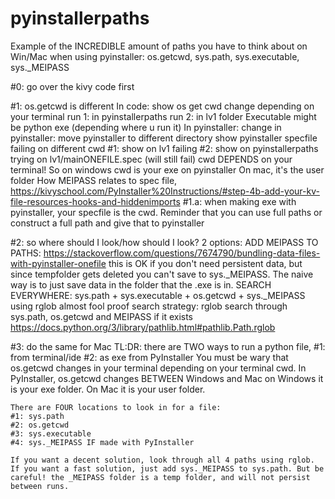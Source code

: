 # pyinstallerpaths
Example of the INCREDIBLE amount of paths you have to think about on Win/Mac when using pyinstaller: os.getcwd, sys.path, sys.executable, sys._MEIPASS

#0: go over the kivy code first

#1: os.getcwd is different
	In code: show os get cwd change depending on your terminal
        run 1: in pyinstallerpaths
        run 2: in lv1 folder
	Executable might be python exe (depending where u run it)
	In pyinstaller: 
		change in pyinstaller: move pyinstaller to different directory
		show pyinstaller specfile failing on different cwd
			#1: show on lv1 failing
			#2: show on pyinstallerpaths trying on lv1/mainONEFILE.spec (will still fail)
		cwd DEPENDS on your terminal!
		So on windows cwd is your exe on pyinstaller
		On mac, it's the user folder
		How MEIPASS relates to spec file, https://kivyschool.com/PyInstaller%20Instructions/#step-4b-add-your-kv-file-resources-hooks-and-hiddenimports
#1.a: when making exe with pyinstaller, your specfile is the cwd. Reminder that you can use full paths or construct a full path and give that to pyinstaller 
   
#2: so where should I look/how should I look?
2 options:
	ADD MEIPASS TO PATHS:
		https://stackoverflow.com/questions/7674790/bundling-data-files-with-pyinstaller-onefile
		this is OK if you don't need persistent data, but since tempfolder gets deleted you can't save to sys._MEIPASS. The naive way is to just save data in the folder that the .exe is in.
	SEARCH EVERYWHERE:
	sys.path + sys.executable + os.getcwd + sys._MEIPASS using rglob
		almost fool proof search strategy: 
		rglob search through sys.path, os.getcwd and MEIPASS if it exists
		https://docs.python.org/3/library/pathlib.html#pathlib.Path.rglob

#3: do the same for Mac
TL:DR:
	there are TWO ways to run a python file, 
	#1: from terminal/ide
	#2: as exe from PyInstaller
	You must be wary that os.getcwd changes in your terminal depending on your terminal cwd. In PyInstaller, os.getcwd changes BETWEEN Windows and Mac
	on Windows it is your exe folder. On Mac it is your user folder.

	There are FOUR locations to look in for a file:
	#1: sys.path 
	#2: os.getcwd
	#3: sys.executable
	#4: sys._MEIPASS IF made with PyInstaller

	If you want a decent solution, look through all 4 paths using rglob. If you want a fast solution, just add sys._MEIPASS to sys.path. But be careful! the _MEIPASS folder is a temp folder, and will not persist between runs.

